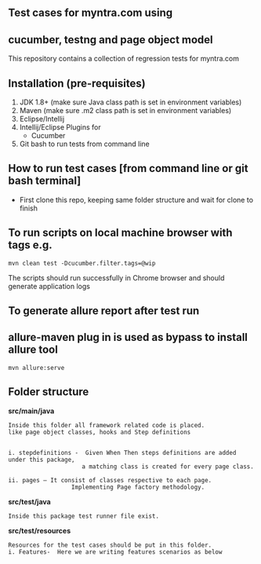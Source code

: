 ## Test cases for myntra.com using 
## cucumber, testng and page object model

This repository contains a collection of 
regression tests for myntra.com

## Installation (pre-requisites)

1. JDK 1.8+ (make sure Java class path is set in environment variables)
2. Maven (make sure .m2 class path is set in environment variables)
3. Eclipse/Intellij
4. Intellij/Eclipse Plugins for
    - Cucumber
5. Git bash to run tests from command line

## How to run test cases [from command line or git bash terminal]
- First clone this repo, keeping same folder structure and wait for clone to finish

## To run scripts on local machine browser with tags e.g.
    mvn clean test -Dcucumber.filter.tags=@wip
The scripts should run successfully in Chrome browser and should generate application logs

## To generate allure report after test run
## allure-maven plug in is used as bypass to install allure tool
    mvn allure:serve 

## Folder structure
**src/main/java**

    Inside this folder all framework related code is placed.
    like page object classes, hooks and Step definitions


    i. stepdefinitions -  Given When Then steps definitions are added under this package, 
                         a matching class is created for every page class.
    
    ii. pages – It consist of classes respective to each page. 
                      Implementing Page factory methodology.

**src/test/java**

    Inside this package test runner file exist. 
    
**src/test/resources**

    Resources for the test cases should be put in this folder.
    i. Features-  Here we are writing features scenarios as below